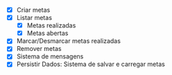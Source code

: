 -[x] Criar metas
-[x] Listar metas
    -[x] Metas realizadas
    -[x] Metas abertas
-[x] Marcar/Desmarcar metas realizadas
-[x] Remover metas
-[x] Sistema de mensagens 
-[x] Persistir Dados: Sistema de salvar e carregar metas